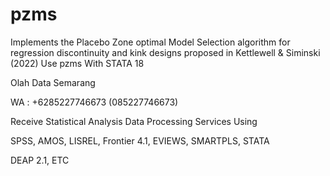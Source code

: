 # pzms
Implements the Placebo Zone optimal Model Selection algorithm for regression discontinuity and kink designs proposed in Kettlewell &amp; Siminski (2022) Use pzms With STATA 18

Olah Data Semarang

WA : +6285227746673 (085227746673)

Receive Statistical Analysis Data Processing Services Using

SPSS, AMOS, LISREL, Frontier 4.1, EVIEWS, SMARTPLS, STATA

DEAP 2.1, ETC
